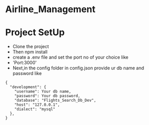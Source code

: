 # Airline_Management

# Project SetUp

- Clone the project
- Then npm install 
- create a .env file and set the port no of your choice like 
- 'Port:3000'
- Next,in the config folder in config.json provide ur db name and password like
```
{
  "development": {
    "username": Your db name,
    "password": Your db password,
    "database": "Flights_Search_Db_Dev",
    "host": "127.0.0.1",
    "dialect": "mysql"
  },
}
````